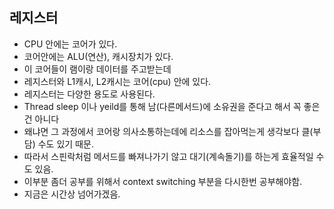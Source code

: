 ﻿## 레지스터

- CPU 안에는 코어가 있다. 
- 코어안에는 ALU(연산), 캐시장치가 있다.
- 이 코어들이 램이랑 데이터를 주고받는데
- 레지스터와 L1캐시, L2캐시는 코어(cpu) 안에 있다.
- 레지스터는 다양한 용도로 사용된다. 
- Thread sleep 이나 yeild를 통해 남(다른메서드)에 소유권을 준다고 해서 꼭 좋은건 아니다
- 왜냐면 그 과정에서 코어랑 의사소통하는데에 리소스를 잡아먹는게 생각보다 클(부담) 수도 있기 때문.
- 따라서 스핀락처럼 메서드를 빠져나가기 않고 대기(계속돌기)를 하는게 효율적일 수도 있음. 
- 이부분 좀더 공부를 위해서 context switching 부분을 다시한번 공부해야함. 
- 지금은 시간상 넘어가겠음. 


